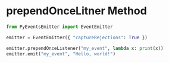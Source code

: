 # prependOnceLitner Method

```py
from PyEventsEmitter import EventEmitter

emitter = EventEmitter({ "captureRejections": True })

emitter.prependOnceListener("my_event", lambda x: print(x))
emitter.emit("my_event", "Hello, world!")
```